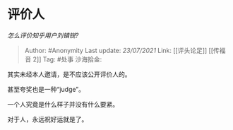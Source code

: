 # 评价人
*怎么评价知乎用户刘镇锐?*

> Author: #Anonymity
> Last update: *23/07/2021*
> Link: [[评头论足]] [[传福音 2]]
> Tag: #处事
> 沙海拾金:

其实未经本人邀请，是不应该公开评价人的。

甚至夸奖也是一种“judge”。

一个人究竟是什么样子并没有什么要紧。

对于人，永远祝好运就是了。
